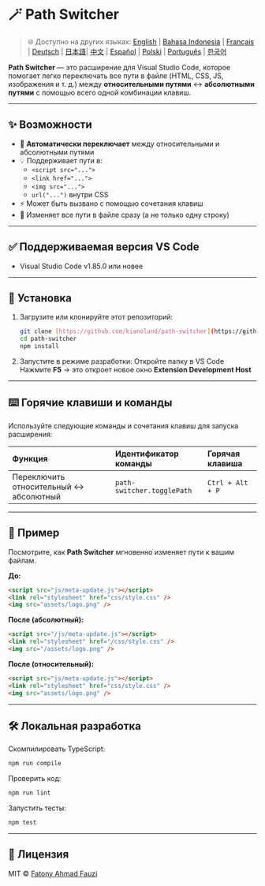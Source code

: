 # 🪄 Path Switcher

> 🌐 Доступно на других языках: [English](../../README.md) | [Bahasa Indonesia](README-ID.md) | [Français](README-FR.md) | [Deutsch](README-DE.md) | [日本語](README-JP.md)| [中文](README-ZH.md) | [Español](README-ES.md) | [Polski](README-PL.md) | [Português](README-PT.md) | [한국어](README-KO.md)

**Path Switcher** — это расширение для Visual Studio Code, которое помогает легко переключать все пути в файле (HTML, CSS, JS, изображения и т. д.) между **относительными путями** ↔️ **абсолютными путями** с помощью всего одной комбинации клавиш.

---

## ✨ Возможности

- 🔁 **Автоматически переключает** между относительными и абсолютными путями
- 💡 Поддерживает пути в:
  - `<script src="...">`
  - `<link href="...">`
  - `<img src="...">`
  - `url("...")` внутри CSS
- ⚡ Может быть вызвано с помощью сочетания клавиш
- 🧭 Изменяет все пути в файле сразу (а не только одну строку)

---

## ✅ Поддерживаемая версия VS Code

- Visual Studio Code v1.85.0 или новее

---

## 🧩 Установка

1.  Загрузите или клонируйте этот репозиторий:
    ```bash
    git clone [https://github.com/kianoland/path-switcher](https://github.com/fatonyahmadfauzi/Path-Switcher.git)
    cd path-switcher
    npm install
    ```
2.  Запустите в режиме разработки:
    Откройте папку в VS Code
    Нажмите **F5** → это откроет новое окно **Extension Development Host**

---

## ⌨️ Горячие клавиши и команды

Используйте следующие команды и сочетания клавиш для запуска расширения:

| Функция                                 | Идентификатор команды      | Горячая клавиша  |
| :-------------------------------------- | :------------------------- | :--------------- |
| Переключить относительный ↔️ абсолютный | `path-switcher.togglePath` | `Ctrl + Alt + P` |

---

## 🧠 Пример

Посмотрите, как **Path Switcher** мгновенно изменяет пути к вашим файлам.

**До:**

```html
<script src="js/meta-update.js"></script>
<link rel="stylesheet" href="css/style.css" />
<img src="assets/logo.png" />
```

**После (абсолютный):**

```html
<script src="/js/meta-update.js"></script>
<link rel="stylesheet" href="/css/style.css" />
<img src="/assets/logo.png" />
```

**После (относительный):**

```html
<script src="js/meta-update.js"></script>
<link rel="stylesheet" href="css/style.css" />
<img src="assets/logo.png" />
```

---

## 🛠️ Локальная разработка

Скомпилировать TypeScript:

```bash
npm run compile
```

Проверить код:

```bash
npm run lint
```

Запустить тесты:

```bash
npm test
```

---

## 🧾 Лицензия

MIT © [Fatony Ahmad Fauzi](../../LICENSE)
